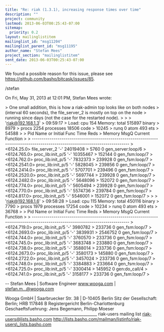```yaml
---
title: "Re: riak (1.3.1), increasing response times over time"
description: ""
project: community
lastmod: 2013-06-03T00:25:43-07:00
sitemap:
  priority: 0.2
layout: mailinglistitem
mailinglist_id: "msg11204"
mailinglist_parent_id: "msg11195"
author_name: "Stefan Mees"
project_section: "mailinglistitem"
sent_date: 2013-06-03T00:25:43-07:00
---
```



We found a possible reason for this issue, please see
https://github.com/basho/bitcask/issues/85.

/stefan


On Fri, May 31, 2013 at 12:01 PM, Stefan Mees  wrote:

&gt; One small addition, this is how a riak-admin top looks like on both nodes
&gt; (interval 60 seconds), the file\_server\_2 is mostly on top on the node
&gt; running since days (not the case for the restarted node).
&gt;
&gt;
&gt; 'riak@192.168.1.3'
&gt; 09:59:17
&gt; Load: cpu 154 Memory: total 515897 binary
&gt; 8979
&gt; procs 2254 processes 18506 code
&gt; 10245
&gt; runq 0 atom 493 ets
&gt; 54588
&gt;
&gt; Pid Name or Initial Func Time Reds
&gt; Memory MsgQ Current Function
&gt;
&gt; -------------------------------------------------------------------------------------------------------------------------------
&gt; &lt;6124.25.0&gt; file\_server\_2 '-' 24019408
&gt; 5760 0 gen\_server:loop/6
&gt; &lt;6124.765.0&gt; proc\_lib:init\_p/5 '-' 10355467
&gt; 152144 0 gen\_fsm:loop/7
&gt; &lt;6124.762.0&gt; proc\_lib:init\_p/5 '-' 7832373
&gt; 239928 0 gen\_fsm:loop/7
&gt; &lt;6124.2541.0&gt; proc\_lib:init\_p/5 '-' 5828045
&gt; 239856 0 gen\_fsm:loop/7
&gt; &lt;6124.2414.0&gt; proc\_lib:init\_p/5 '-' 5707701
&gt; 239496 0 gen\_fsm:loop/7
&gt; &lt;6124.2520.0&gt; proc\_lib:init\_p/5 '-' 5697744
&gt; 239928 0 gen\_fsm:loop/7
&gt; &lt;6124.2482.0&gt; proc\_lib:init\_p/5 '-' 5648096
&gt; 152072 0 gen\_fsm:loop/7
&gt; &lt;6124.774.0&gt; proc\_lib:init\_p/5 '-' 5605494
&gt; 239928 0 gen\_fsm:loop/7
&gt; &lt;6124.770.0&gt; proc\_lib:init\_p/5 '-' 5574736
&gt; 239784 0 gen\_fsm:loop/7
&gt; &lt;6124.817.0&gt; proc\_lib:init\_p/5 '-' 5546001
&gt; 152072 0 gen\_fsm:loop/7
&gt;
&gt;
&gt; 'riak@192.168.1.6'
&gt; 09:58:28
&gt; Load: cpu 115 Memory: total 450116 binary
&gt; 7790
&gt; procs 1979 processes 17254 code
&gt; 10234
&gt; runq 0 atom 493 ets
&gt; 36768
&gt;
&gt; Pid Name or Initial Func Time Reds
&gt; Memory MsgQ Current Function
&gt;
&gt; -------------------------------------------------------------------------------------------------------------------------------
&gt; &lt;6124.719.0&gt; proc\_lib:init\_p/5 '-' 3980782
&gt; 233736 0 gen\_fsm:loop/7
&gt; &lt;6124.2693.0&gt; proc\_lib:init\_p/5 '-' 3839931
&gt; 2546752 0 gen\_fsm:loop/7
&gt; &lt;6124.744.0&gt; proc\_lib:init\_p/5 '-' 3760570
&gt; 233736 0 gen\_fsm:loop/7
&gt; &lt;6124.745.0&gt; proc\_lib:init\_p/5 '-' 3683748
&gt; 233880 0 gen\_fsm:loop/7
&gt; &lt;6124.738.0&gt; proc\_lib:init\_p/5 '-' 3588014
&gt; 233736 0 gen\_fsm:loop/7
&gt; &lt;6124.2673.0&gt; proc\_lib:init\_p/5 '-' 3580173
&gt; 145880 0 gen\_fsm:loop/7
&gt; &lt;6124.2722.0&gt; proc\_lib:init\_p/5 '-' 3457024
&gt; 233736 0 gen\_fsm:loop/7
&gt; &lt;6124.748.0&gt; proc\_lib:init\_p/5 '-' 3384883
&gt; 233664 0 gen\_fsm:loop/7
&gt; &lt;6124.725.0&gt; proc\_lib:init\_p/5 '-' 3300414
&gt; 145952 0 gen:do\_call/4
&gt; &lt;6124.741.0&gt; proc\_lib:init\_p/5 '-' 3158177
&gt; 233736 0 gen\_fsm:loop/7
&gt;



-- 
Stefan Mees | Software Engineer
www.wooga.com | stefan.m...@wooga.com

Wooga GmbH | Saarbruecker Str. 38 | D-10405 Berlin
Sitz der Gesellschaft: Berlin; HRB 117846 B
Registergericht Berlin-Charlottenburg
Geschaeftsfuehrung: Jens Begemann, Philipp Moeser
\_\_\_\_\_\_\_\_\_\_\_\_\_\_\_\_\_\_\_\_\_\_\_\_\_\_\_\_\_\_\_\_\_\_\_\_\_\_\_\_\_\_\_\_\_\_\_
riak-users mailing list
riak-users@lists.basho.com
http://lists.basho.com/mailman/listinfo/riak-users\_lists.basho.com

